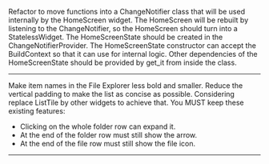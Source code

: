 Refactor to move functions into a ChangeNotifier class that will be used internally by the HomeScreen widget. The HomeScreen will be rebuilt by listening to the ChangeNotifier, so the HomeScreen should turn into a StatelessWidget. The HomeScreenState should be created in the ChangeNotifierProvider. The HomeScreenState constructor can accept the BuildContext so that it can use for internal logic. Other dependencies of the HomeScreenState should be provided by get_it from inside the class.

---

Make item names in the File Explorer less bold and smaller. Reduce the vertical padding to make the list as concise as possible. Considering replace ListTile by other widgets to achieve that. You MUST keep these existing features:

- Clicking on the whole folder row can expand it.
- At the end of the folder row must still show the arrow.
- At the end of the file row must still show the file icon.

---
